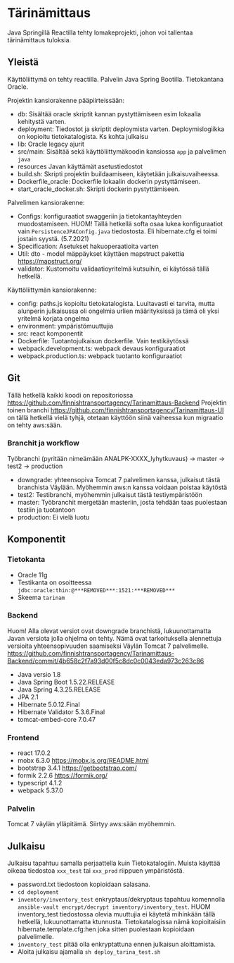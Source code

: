 # Tärinämittaus

Java Springillä Reactilla tehty lomakeprojekti, johon voi tallentaa tärinämittaus tuloksia.

## Yleistä

Käyttöliittymä on tehty reactilla. Palvelin Java Spring Bootilla. Tietokantana Oracle.

Projektin kansiorakenne pääpiirteissään:

- db: Sisältää oracle skriptit kannan pystyttämiseen esim lokaalia kehitystä varten.
- deployment: Tiedostot  ja skriptit deploymista varten. Deploymislogiikka on kopioitu tietokatalogista. Ks kohta julkaisu
- lib: Oracle legacy ajurit
- src/main: Sisältää sekä käyttöliittymäkoodin kansiossa ```app``` ja palvelimen ```java```
- resources Javan käyttämät asetustiedostot
- build.sh: Skripti projektin buildaamiseen, käytetään julkaisuvaiheessa.
- Dockerfile_oracle: Dockerfile lokaalin dockerin pystyttämiseen.
- start_oracle_docker.sh: Skripti dockerin pystyttämiseen.

Palvelimen kansiorakenne:

- Configs: konfiguraatiot swaggeriin ja tietokantayhteyden muodostamiseen. HUOM! Tällä hetkellä softa osaa lukea konfiguraatiot vain ```PersistenceJPAConfig.java``` tiedostosta. Eli hibernate.cfg ei toimi jostain syystä. (5.7.2021)
- Specification: Asetukset hakuoperaatioita varten
- Util: dto - model mäppäykset käyttäen mapstruct pakettia <https://mapstruct.org/>
- validator: Kustomoitu validaatioyritelmä kutsuihin, ei käytössä tällä hetkellä.

Käyttöliittymän kansiorakenne:

- config: paths.js kopioitu tietokatalogista. Luultavasti ei tarvita, mutta alunperin julkaisussa oli ongelmia urlien määrityksissä ja tämä oli yksi yritelmä korjata ongelma
- environment: ympäristömuuttujia
- src: react komponentit
- Dockerfile: Tuotantojulkaisun dockerfile. Vain testikäytössä
- webpack.development.ts: webpack devaus konfiguraatiot
- webpack.production.ts: webpack tuotanto konfiguraatiot

## Git

Tällä hetkellä kaikki koodi on repositoriossa <https://github.com/finnishtransportagency/Tarinamittaus-Backend> Projektin toinen branchi <https://github.com/finnishtransportagency/Tarinamittaus-UI> on tällä hetkellä vielä tyhjä, otetaan käyttöön siinä vaiheessa kun migraatio on tehty aws:sään.

### Branchit ja workflow

Työbranchi (pyritään nimeämään ANALPK-XXXX_lyhytkuvaus) -> master -> test2 -> production

- downgrade: yhteensopiva Tomcat 7 palvelimen kanssa, julkaisut tästä branchista Väylään. Myöhemmin aws:n kanssa voidaan poistaa käytöstä
- test2: Testibranchi, myöhemmin julkaisut tästä testiympäristöön
- master: Työbranchit mergetään masteriin, josta tehdään taas puolestaan testiin ja tuotantoon
- production: Ei vielä luotu

## Komponentit

### Tietokanta

- Oracle 11g
- Testikanta on osoitteessa ```jdbc:oracle:thin:@***REMOVED***:1521:***REMOVED***```
- Skeema ```tarinam```

### Backend

Huom! Alla olevat versiot ovat downgrade branchistä, lukuunottamatta Javan versiota jolla ohjelma on tehty. Nämä ovat tarkoituksella alennettuja versioita yhteensopivuuden saamiseksi Väylän Tomcat 7 palvelimelle. <https://github.com/finnishtransportagency/Tarinamittaus-Backend/commit/4b658c2f7a93d00f5c8dc0c0043eda973c263c86>

- Java versio 1.8
- Java Spring Boot 1.5.22.RELEASE
- Java Spring 4.3.25.RELEASE
- JPA 2.1
- Hibernate 5.0.12.Final
- Hibernate Validator 5.3.6.Final
- tomcat-embed-core 7.0.47

### Frontend

- react 17.0.2
- mobx 6.3.0 <https://mobx.js.org/README.html>
- bootstrap 3.4.1 <https://getbootstrap.com/>
- formik 2.2.6 <https://formik.org/>
- typescript 4.1.2
- webpack 5.37.0

### Palvelin

Tomcat 7 väylän ylläpitämä. Siirtyy aws:sään myöhemmin.

## Julkaisu

Julkaisu tapahtuu samalla perjaattella kuin Tietokatalogiin. Muista käyttää oikeaa tiedostoa `xxx_test` tai `xxx_prod` riippuen ympäristöstä.

- password.txt tiedostoon kopioidaan salasana.
- ```cd deployment```
- ```inventory/inventory_test``` enkryptaus/dekryptaus tapahtuu komennolla ```ansible-vault encrypt/decrypt inventory/inventory_test```. HUOM inventory_test tiedostossa olevia muuttujia ei käytetä mihinkään tällä hetkellä, lukuunottamatta ktunnusta. Tietokatalogissa nämä kopioitaisiin hibernate.template.cfg:hen joka sitten puolestaan kopioidaan palvelimelle.
- `inventory_test` pitää olla enkryptattuna ennen julkaisun aloittamista.
- Aloita julkaisu ajamalla ```sh deploy_tarina_test.sh```
